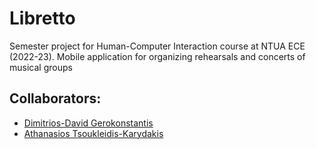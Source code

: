 # Libretto

Semester project for Human-Computer Interaction course at NTUA ECE (2022-23). Μobile application for organizing rehearsals and concerts of musical groups 

## Collaborators:
- [Dimitrios-David Gerokonstantis](https://github.com/DimitrisDavidGerokonstantis)  
- [Athanasios Tsoukleidis-Karydakis](https://github.com/ThanosTsoukleidis-Karydakis) 



